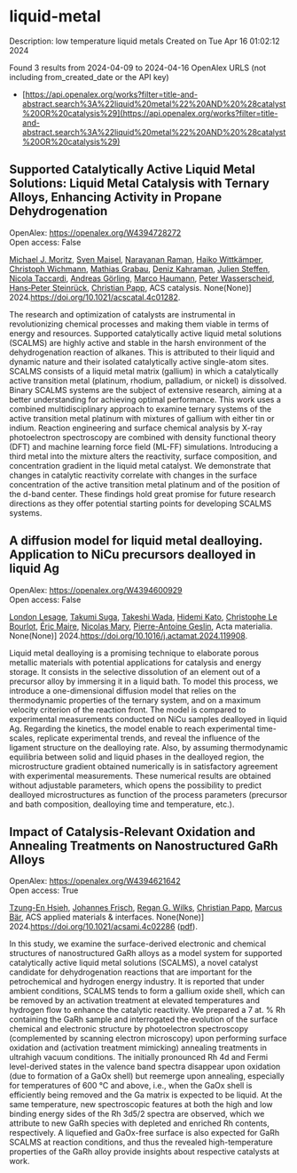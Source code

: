 # liquid-metal
Description: low temperature liquid metals
Created on Tue Apr 16 01:02:12 2024

Found 3 results from 2024-04-09 to 2024-04-16
OpenAlex URLS (not including from_created_date or the API key)
- [https://api.openalex.org/works?filter=title-and-abstract.search%3A%22liquid%20metal%22%20AND%20%28catalyst%20OR%20catalysis%29](https://api.openalex.org/works?filter=title-and-abstract.search%3A%22liquid%20metal%22%20AND%20%28catalyst%20OR%20catalysis%29)

## Supported Catalytically Active Liquid Metal Solutions: Liquid Metal Catalysis with Ternary Alloys, Enhancing Activity in Propane Dehydrogenation   

OpenAlex: https://openalex.org/W4394728272    
Open access: False
    
[Michael J. Moritz](https://openalex.org/A5071253993), [Sven Maisel](https://openalex.org/A5005267120), [Narayanan Raman](https://openalex.org/A5019224120), [Haiko Wittkämper](https://openalex.org/A5020096826), [Christoph Wichmann](https://openalex.org/A5055039669), [Mathias Grabau](https://openalex.org/A5069993975), [Deniz Kahraman](https://openalex.org/A5016293166), [Julien Steffen](https://openalex.org/A5054255871), [Nicola Taccardi](https://openalex.org/A5001718718), [Andreas Görling](https://openalex.org/A5067224843), [Marco Haumann](https://openalex.org/A5040845269), [Peter Wasserscheid](https://openalex.org/A5039726667), [Hans‐Peter Steinrück](https://openalex.org/A5035111702), [Christian Papp](https://openalex.org/A5071842639), ACS catalysis. None(None)] 2024.https://doi.org/10.1021/acscatal.4c01282.
    
The research and optimization of catalysts are instrumental in revolutionizing chemical processes and making them viable in terms of energy and resources. Supported catalytically active liquid metal solutions (SCALMS) are highly active and stable in the harsh environment of the dehydrogenation reaction of alkanes. This is attributed to their liquid and dynamic nature and their isolated catalytically active single-atom sites. SCALMS consists of a liquid metal matrix (gallium) in which a catalytically active transition metal (platinum, rhodium, palladium, or nickel) is dissolved. Binary SCALMS systems are the subject of extensive research, aiming at a better understanding for achieving optimal performance. This work uses a combined multidisciplinary approach to examine ternary systems of the active transition metal platinum with mixtures of gallium with either tin or indium. Reaction engineering and surface chemical analysis by X-ray photoelectron spectroscopy are combined with density functional theory (DFT) and machine learning force field (ML-FF) simulations. Introducing a third metal into the mixture alters the reactivity, surface composition, and concentration gradient in the liquid metal catalyst. We demonstrate that changes in catalytic reactivity correlate with changes in the surface concentration of the active transition metal platinum and of the position of the d-band center. These findings hold great promise for future research directions as they offer potential starting points for developing SCALMS systems.    

    

## A diffusion model for liquid metal dealloying. Application to NiCu precursors dealloyed in liquid Ag   

OpenAlex: https://openalex.org/W4394600929    
Open access: False
    
[London Lesage](https://openalex.org/A5036413127), [Takumi Suga](https://openalex.org/A5084746380), [Takeshi Wada](https://openalex.org/A5041188879), [Hidemi Kato](https://openalex.org/A5053794201), [Christophe Le Bourlot](https://openalex.org/A5029946801), [Éric Maire](https://openalex.org/A5038738752), [Nicolas Mary](https://openalex.org/A5033042710), [Pierre-Antoine Geslin](https://openalex.org/A5011610771), Acta materialia. None(None)] 2024.https://doi.org/10.1016/j.actamat.2024.119908.
    
Liquid metal dealloying is a promising technique to elaborate porous metallic materials with potential applications for catalysis and energy storage. It consists in the selective dissolution of an element out of a precursor alloy by immersing it in a liquid bath. To model this process, we introduce a one-dimensional diffusion model that relies on the thermodynamic properties of the ternary system, and on a maximum velocity criterion of the reaction front. The model is compared to experimental measurements conducted on NiCu samples dealloyed in liquid Ag. Regarding the kinetics, the model enable to reach experimental time-scales, replicate experimental trends, and reveal the influence of the ligament structure on the dealloying rate. Also, by assuming thermodynamic equilibria between solid and liquid phases in the dealloyed region, the microstructure gradient obtained numerically is in satisfactory agreement with experimental measurements. These numerical results are obtained without adjustable parameters, which opens the possibility to predict dealloyed microstructures as function of the process parameters (precursor and bath composition, dealloying time and temperature, etc.).    

    

## Impact of Catalysis-Relevant Oxidation and Annealing Treatments on Nanostructured GaRh Alloys   

OpenAlex: https://openalex.org/W4394621642    
Open access: True
    
[Tzung-En Hsieh](https://openalex.org/A5033127863), [Johannes Frisch](https://openalex.org/A5039849571), [Regan G. Wilks](https://openalex.org/A5086358033), [Christian Papp](https://openalex.org/A5071842639), [Marcus Bär](https://openalex.org/A5084897727), ACS applied materials & interfaces. None(None)] 2024.https://doi.org/10.1021/acsami.4c02286 ([pdf](https://pubs.acs.org/doi/pdf/10.1021/acsami.4c02286)).
    
In this study, we examine the surface-derived electronic and chemical structures of nanostructured GaRh alloys as a model system for supported catalytically active liquid metal solutions (SCALMS), a novel catalyst candidate for dehydrogenation reactions that are important for the petrochemical and hydrogen energy industry. It is reported that under ambient conditions, SCALMS tends to form a gallium oxide shell, which can be removed by an activation treatment at elevated temperatures and hydrogen flow to enhance the catalytic reactivity. We prepared a 7 at. % Rh containing the GaRh sample and interrogated the evolution of the surface chemical and electronic structure by photoelectron spectroscopy (complemented by scanning electron microscopy) upon performing surface oxidation and (activation treatment mimicking) annealing treatments in ultrahigh vacuum conditions. The initially pronounced Rh 4d and Fermi level-derived states in the valence band spectra disappear upon oxidation (due to formation of a GaOx shell) but reemerge upon annealing, especially for temperatures of 600 °C and above, i.e., when the GaOx shell is efficiently being removed and the Ga matrix is expected to be liquid. At the same temperature, new spectroscopic features at both the high and low binding energy sides of the Rh 3d5/2 spectra are observed, which we attribute to new GaRh species with depleted and enriched Rh contents, respectively. A liquefied and GaOx-free surface is also expected for GaRh SCALMS at reaction conditions, and thus the revealed high-temperature properties of the GaRh alloy provide insights about respective catalysts at work.    

    

